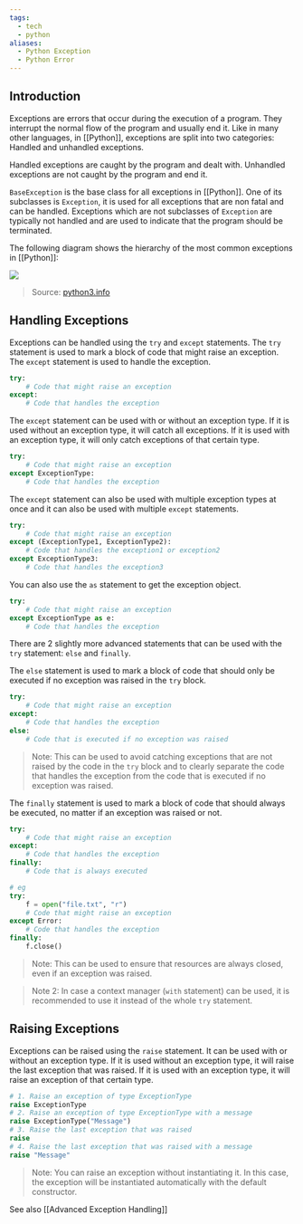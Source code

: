 ```yaml
---
tags:
  - tech
  - python
aliases:
  - Python Exception
  - Python Error
---
```

## Introduction

Exceptions are errors that occur during the execution of a program.
They interrupt the normal flow of the program and usually end it.
Like in many other languages, in [[Python]], exceptions are split into two categories: Handled and unhandled exceptions.

Handled exceptions are caught by the program and dealt with.
Unhandled exceptions are not caught by the program and end it.

`BaseException` is the base class for all exceptions in [[Python]]. 
One of its subclasses is `Exception`, it is used for all exceptions that are non fatal and can be handled.
Exceptions which are not subclasses of `Exception` are typically not handled and are used to indicate that the program should be terminated.

The following diagram shows the hierarchy of the most common exceptions in [[Python]]:

![](https://python3.info/_images/exception-hierarchy.png)

> Source: [python3.info](https://python3.info/basics/exception/raise.html)

## Handling Exceptions

Exceptions can be handled using the `try` and `except` statements.
The `try` statement is used to mark a block of code that might raise an exception.
The `except` statement is used to handle the exception.

```python
try:
    # Code that might raise an exception
except:
    # Code that handles the exception
```

The `except` statement can be used with or without an exception type.
If it is used without an exception type, it will catch all exceptions.
If it is used with an exception type, it will only catch exceptions of that certain type.

```python
try:
    # Code that might raise an exception
except ExceptionType:
    # Code that handles the exception
```

The `except` statement can also be used with multiple exception types at once and it can also be used with multiple `except` statements.

```python
try:
    # Code that might raise an exception
except (ExceptionType1, ExceptionType2):
    # Code that handles the exception1 or exception2
except ExceptionType3:
    # Code that handles the exception3
```

You can also use the `as` statement to get the exception object.

```python
try:
    # Code that might raise an exception
except ExceptionType as e:
    # Code that handles the exception
```

There are 2 slightly more advanced statements that can be used with the `try` statement: `else` and `finally`.

The `else` statement is used to mark a block of code that should only be executed if no exception was raised in the `try` block.

```python
try:
    # Code that might raise an exception
except:
    # Code that handles the exception
else:
    # Code that is executed if no exception was raised
```

> Note: This can be used to avoid catching exceptions that are not raised by the code in the `try` block and to clearly separate the code that handles the exception from the code that is executed if no exception was raised.


The `finally` statement is used to mark a block of code that should always be executed, no matter if an exception was raised or not.

```python
try:
    # Code that might raise an exception
except:
    # Code that handles the exception
finally:
    # Code that is always executed

# eg
try:
    f = open("file.txt", "r")
    # Code that might raise an exception
except Error:
    # Code that handles the exception
finally:
    f.close()
```

> Note: This can be used to ensure that resources are always closed, even if an exception was raised.

> Note 2: In case a context manager (`with` statement) can be used, it is recommended to use it instead of the whole `try` statement.

## Raising Exceptions

Exceptions can be raised using the `raise` statement.
It can be used with or without an exception type.
If it is used without an exception type, it will raise the last exception that was raised.
If it is used with an exception type, it will raise an exception of that certain type.

```python
# 1. Raise an exception of type ExceptionType
raise ExceptionType
# 2. Raise an exception of type ExceptionType with a message
raise ExceptionType("Message")
# 3. Raise the last exception that was raised
raise
# 4. Raise the last exception that was raised with a message
raise "Message"
```

> Note: You can raise an exception without instantiating it. In this case, the exception will be instantiated automatically with the default constructor.

See also [[Advanced Exception Handling]]